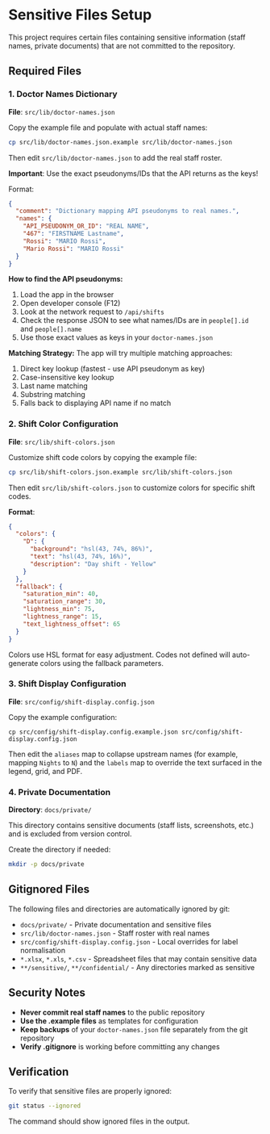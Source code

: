 # Sensitive Files Setup

This project requires certain files containing sensitive information (staff names, private documents) that are not committed to the repository.

## Required Files

### 1. Doctor Names Dictionary

**File**: `src/lib/doctor-names.json`

Copy the example file and populate with actual staff names:

```bash
cp src/lib/doctor-names.json.example src/lib/doctor-names.json
```

Then edit `src/lib/doctor-names.json` to add the real staff roster.

**Important**: Use the exact pseudonyms/IDs that the API returns as the keys!

Format:

```json
{
  "comment": "Dictionary mapping API pseudonyms to real names.",
  "names": {
    "API_PSEUDONYM_OR_ID": "REAL NAME",
    "467": "FIRSTNAME Lastname",
    "Rossi": "MARIO Rossi",
    "Mario Rossi": "MARIO Rossi"
  }
}
```

**How to find the API pseudonyms:**
1. Load the app in the browser
2. Open developer console (F12)
3. Look at the network request to `/api/shifts`
4. Check the response JSON to see what names/IDs are in `people[].id` and `people[].name`
5. Use those exact values as keys in your `doctor-names.json`

**Matching Strategy:**
The app will try multiple matching approaches:
1. Direct key lookup (fastest - use API pseudonym as key)
2. Case-insensitive key lookup
3. Last name matching
4. Substring matching
5. Falls back to displaying API name if no match

### 2. Shift Color Configuration

**File**: `src/lib/shift-colors.json`

Customize shift code colors by copying the example file:

```bash
cp src/lib/shift-colors.json.example src/lib/shift-colors.json
```

Then edit `src/lib/shift-colors.json` to customize colors for specific shift codes.

**Format**:

```json
{
  "colors": {
    "D": {
      "background": "hsl(43, 74%, 86%)",
      "text": "hsl(43, 74%, 16%)",
      "description": "Day shift - Yellow"
    }
  },
  "fallback": {
    "saturation_min": 40,
    "saturation_range": 30,
    "lightness_min": 75,
    "lightness_range": 15,
    "text_lightness_offset": 65
  }
}
```

Colors use HSL format for easy adjustment. Codes not defined will auto-generate colors using the fallback parameters.

### 3. Shift Display Configuration

**File**: `src/config/shift-display.config.json`

Copy the example configuration:

```
cp src/config/shift-display.config.example.json src/config/shift-display.config.json
```

Then edit the `aliases` map to collapse upstream names (for example, mapping `Nights` to `N`) and the `labels` map to override the text surfaced in the legend, grid, and PDF.

### 4. Private Documentation

**Directory**: `docs/private/`

This directory contains sensitive documents (staff lists, screenshots, etc.) and is excluded from version control.

Create the directory if needed:

```bash
mkdir -p docs/private
```

## Gitignored Files

The following files and directories are automatically ignored by git:

- `docs/private/` - Private documentation and sensitive files
- `src/lib/doctor-names.json` - Staff roster with real names
- `src/config/shift-display.config.json` - Local overrides for label normalisation
- `*.xlsx`, `*.xls`, `*.csv` - Spreadsheet files that may contain sensitive data
- `**/sensitive/`, `**/confidential/` - Any directories marked as sensitive

## Security Notes

- **Never commit real staff names** to the public repository
- **Use the .example files** as templates for configuration
- **Keep backups** of your `doctor-names.json` file separately from the git repository
- **Verify .gitignore** is working before committing any changes

## Verification

To verify that sensitive files are properly ignored:

```bash
git status --ignored
```

The command should show ignored files in the output.
